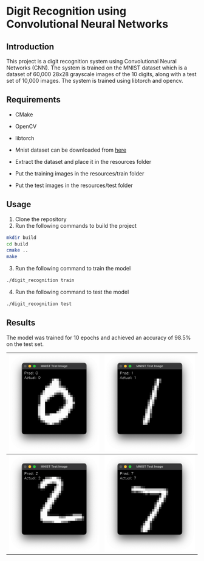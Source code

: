# Digit Recognition using Convolutional Neural Networks

## Introduction

This project is a digit recognition system using Convolutional Neural Networks (CNN). The system is trained on the MNIST dataset which is a dataset of 60,000 28x28 grayscale images of the 10 digits, along with a test set of 10,000 images. The system is trained using libtorch and opencv.

## Requirements

- CMake
- OpenCV
- libtorch

- Mnist dataset can be downloaded from [here](http://yann.lecun.com/exdb/mnist/)
- Extract the dataset and place it in the resources folder
- Put the training images in the resources/train folder
- Put the test images in the resources/test folder

## Usage

1. Clone the repository
2. Run the following commands to build the project

```bash
mkdir build
cd build
cmake ..
make
```

3. Run the following command to train the model

```bash
./digit_recognition train
```

4. Run the following command to test the model

```bash
./digit_recognition test
```

## Results

The model was trained for 10 epochs and achieved an accuracy of 98.5% on the test set.

| ![0](images/0.png) | ![1](images/1.png) |
| :----------------: | :----------------: |
| ![2](images/2.png) | ![7](images/7.png) |
